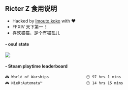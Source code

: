 ## Ricter Z 食用说明
- Hacked by [Imouto koko](https://osu.ppy.sh/users/7679162) with ❤️
- FFXIV 天下第一！
- 喜欢猫猫，是个冇猫孤儿

#### - osu! state
![](http://97.64.19.89:8080/api/v1/stat/4448675)

<!-- steam-box start -->
#### - Steam playtime leaderboard
```text
🎮 World of Warships                 🕘 97 hrs 1 mins
🎮 NieR:Automata™                    🕘 14 hrs 15 mins
```
<!-- Powered by https://github.com/YouEclipse/steam-box . -->
<!-- steam-box end -->
